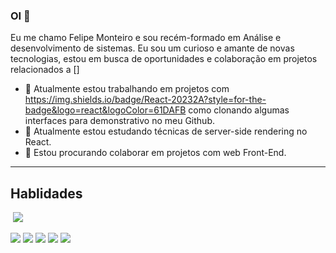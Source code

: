 ### OI 👋
Eu me chamo Felipe Monteiro e sou recém-formado em Análise e desenvolvimento de sistemas. Eu sou um curioso e amante de novas tecnologias, estou em  busca de oportunidades e colaboração em projetos relacionados a [<img src="https://img.shields.io/badge/React-20232A?style=for-the-badge&logo=react&logoColor=61DAFB" alt="">]
- 🔭 Atualmente estou trabalhando em projetos com https://img.shields.io/badge/React-20232A?style=for-the-badge&logo=react&logoColor=61DAFB como clonando algumas interfaces para demonstrativo no meu Github.
- 🌱 Atualmente estou estudando técnicas de server-side rendering no React.
- 🤝 Estou procurando colaborar em projetos com web Front-End. 
--------------------------------------------------------------
<h2>Hablidades</h2>
<img src="https://img.shields.io/badge/HTML-239120?style=for-the-badge&logo=html5&logoColor=white " alt="">
<img src="https://img.shields.io/badge/HTML-239120?style=for-the-badge&logo=html5&logoColor=white">


[<img src="https://img.shields.io/badge/twitter-%231DA1F2.svg?&style=for-the-badge&logo=twitter&logoColor=white" />](https://twitter.com/USERNAME) [<img src="https://img.shields.io/badge/medium-%2312100E.svg?&style=for-the-badge&logo=medium&logoColor=white" />](https://medium.com/USERNAME)  [<img src="https://img.shields.io/badge/linkedin-%230077B5.svg?&style=for-the-badge&logo=linkedin&logoColor=white" />](https://www.linkedin.com/in/USERNAME/) [<img src = "https://img.shields.io/badge/instagram-%23E4405F.svg?&style=for-the-badge&logo=instagram&logoColor=white">](https://www.instagram.com/USERNAME/) [<img src = "https://img.shields.io/badge/facebook-%231877F2.svg?&style=for-the-badge&logo=facebook&logoColor=white">](https://www.facebook.com/USERNAME)
